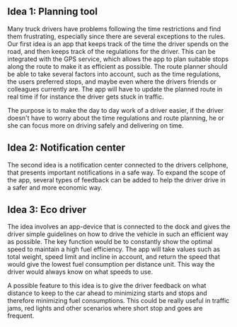 <h2>Idea 1: Planning tool</h2>

<p>Many truck drivers have problems following the time restrictions and find 
them frustrating, especially since there are several exceptions 
to the rules. Our first idea is an app that keeps track of the time 
the driver spends on the road, and then keeps track of the regulations 
for the driver. This can be integrated with the GPS service, which allows 
the app to plan suitable stops along the route to make it as efficient as 
possible. The route planner should be able to take several factors into 
account, such as the time regulations, the users preferred stops, and 
maybe even where the drivers friends or colleagues currently are. 
The app will have to update the planned route in real time if for 
instance the driver gets stuck in traffic.</p>

<p>The purpose is to make the day to day work of a driver easier, if the
driver doesn't have to worry about the time regulations and 
route planning, he or she can focus more on driving safely and 
delivering on time.</p>

<h2>Idea 2: Notification center</h2>
	
<p>The second idea is a notification center connected to the drivers 
cellphone, that presents important notifications in a safe way. 
To expand the scope of the app, several types of feedback can be 
added to help the driver drive in a safer and more economic way.</p>

<h2>Idea 3: Eco driver</h2>

<p>The idea involves an app-device that is connected to the dock and gives the driver simple guidelines on how to drive the vehicle in such an efficient way as possible. The key function would be to constantly show the optimal speed to maintain a high fuel efficiency. The app will take values such as total weight, speed limit and incline in account, and return the speed that would give the lowest fuel consumption per distance unit. This way the driver would always know on what speeds to use.</p>

<p>A possible feature to this idea is to give the driver feedback on what distance to keep to the car ahead to minimizing starts and stops and therefore minimizing fuel consumptions. This could be really useful in traffic jams, red lights and other scenarios where short stop and goes are frequent.</p>


